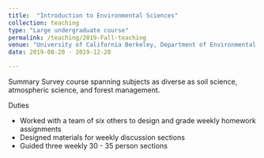 ```yaml
---
title:  "Introduction to Environmental Sciences"
collection: teaching
type: "Large undergraduate course"
permalink: /teaching/2019-Fall-teaching
venue: "University of California Berkeley, Department of Environmental Science, Policy, and Management"
date: 2019-08-20 - 2019-12-20

---
```


Summary
Survey course spanning subjects as diverse as soil science, atmospheric science, and forest management.

Duties
   * Worked with a team of six others to design and grade weekly homework assignments
   * Designed materials for weekly discussion sections
   * Guided three weekly 30 - 35 person sections
